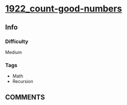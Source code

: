 # [1922_count-good-numbers](https://leetcode.com/problems/count-good-numbers/)

## Info

### Difficulty

Medium

### Tags

- Math
- Recursion

## __COMMENTS__

> 
